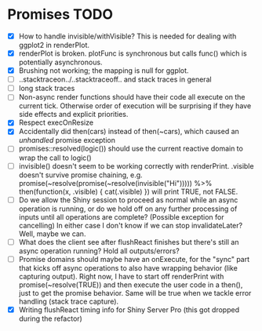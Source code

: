 # Promises TODO

- [x] How to handle invisible/withVisible? This is needed for dealing with ggplot2 in renderPlot.
- [x] renderPlot is broken. plotFunc is synchronous but calls func() which is potentially asynchronous.
- [x] Brushing not working; the mapping is null for ggplot.
- [ ] ..stacktraceon../..stacktraceoff.. and stack traces in general
- [ ] long stack traces
- [ ] Non-async render functions should have their code all execute on the current tick. Otherwise order of execution will be surprising if they have side effects and explicit priorities.
- [x] Respect execOnResize
- [x] Accidentally did then(cars) instead of then(~cars), which caused an *unhandled* promise exception
- [ ] promises::resolved(logic()) should use the current reactive domain to wrap the call to logic()
- [ ] invisible() doesn't seem to be working correctly with renderPrint. .visible doesn't survive promise chaining, e.g. promise(~resolve(promise(~resolve(invisible("Hi"))))) %>% then(function(x, .visible) { cat(.visible) }) will print TRUE, not FALSE.
- [ ] Do we allow the Shiny session to proceed as normal while an async operation is running, or do we hold off on any further processing of inputs until all operations are complete? (Possible exception for cancelling) In either case I don't know if we can stop invalidateLater? Well, maybe we can.
- [ ] What does the client see after flushReact finishes but there's still an async operation running? Hold all outputs/errors?
- [ ] Promise domains should maybe have an onExecute, for the "sync" part that kicks off async operations to also have wrapping behavior (like capturing output). Right now, I have to start off renderPrint with promise(~resolve(TRUE)) and then execute the user code in a then(), just to get the promise behavior. Same will be true when we tackle error handling (stack trace capture).
- [x] Writing flushReact timing info for Shiny Server Pro (this got dropped during the refactor)
